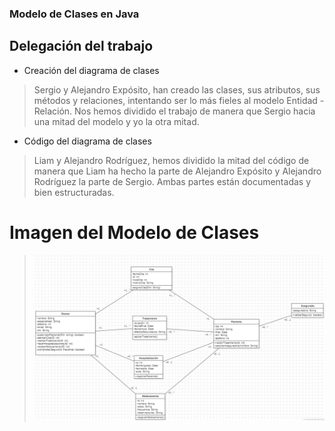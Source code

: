 ### Modelo de Clases en Java
## Delegación del trabajo
* Creación del diagrama de clases
> Sergio y Alejandro Expósito, han creado las clases, sus atributos, sus métodos y relaciones, intentando ser lo más fieles al modelo Entidad - Relación.
> Nos hemos dividido el trabajo de manera que Sergio hacia una mitad del modelo y yo la otra mitad.
* Código del diagrama de clases
> Liam y Alejandro Rodríguez, hemos dividido la mitad del código de manera que Liam ha hecho la parte de Alejandro Expósito y Alejandro Rodríguez la parte de Sergio.
> Ambas partes están documentadas y bien estructuradas.
# Imagen del Modelo de Clases
>![img.png](img.png)
